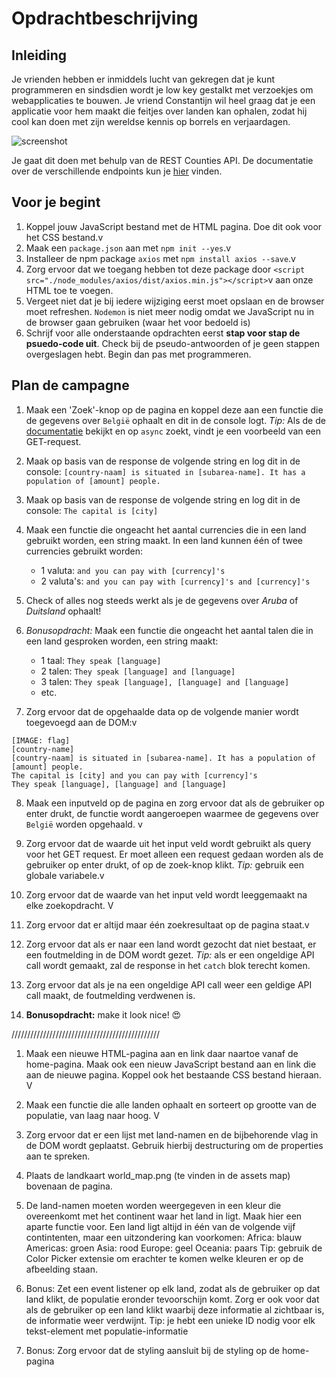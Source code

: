 # Opdrachtbeschrijving

## Inleiding
Je vrienden hebben er inmiddels lucht van gekregen dat je kunt programmeren en sindsdien wordt je 
low key gestalkt met verzoekjes om webapplicaties te bouwen. Je vriend Constantijn wil heel graag
dat je een applicatie voor hem maakt die feitjes over landen kan ophalen, zodat hij cool kan doen 
met zijn wereldse kennis op borrels en verjaardagen.

![screenshot](./assets/screenshot.png)

Je gaat dit doen met behulp van de REST Counties API. De documentatie over de verschillende endpoints
kun je [hier](https://restcountries.eu/#api-endpoints-language) vinden. 

## Voor je begint
1. Koppel jouw JavaScript bestand met de HTML pagina. Doe dit ook voor het CSS bestand.v
2. Maak een `package.json` aan met `npm init --yes`.v
3. Installeer de npm package `axios` met `npm install axios --save`.v
4. Zorg ervoor dat we toegang hebben tot deze package door `<script src="./node_modules/axios/dist/axios.min.js"></script>`v
aan onze HTML toe te voegen.
4. Vergeet niet dat je bij iedere wijziging eerst moet opslaan en de browser moet refreshen. 
`Nodemon` is niet meer nodig omdat we JavaScript nu in de browser gaan gebruiken (waar het voor bedoeld is)
5. Schrijf voor alle onderstaande opdrachten eerst **stap voor stap de psuedo-code uit**. 
Check bij de pseudo-antwoorden of je geen stappen overgeslagen hebt. Begin dan pas met programmeren.

## Plan de campagne
1. Maak een 'Zoek'-knop op de pagina en koppel deze aan een functie die de gegevens over `België` ophaalt en dit in de console logt. 
_Tip:_ Als de de [documentatie](https://www.npmjs.com/package/axios) bekijkt en op `async` zoekt, vindt je een voorbeeld van een GET-request.

2. Maak op basis van de response de volgende string en log dit in de console: `[country-naam] is situated in [subarea-name]. It has a population of [amount] people.`
3. Maak op basis van de response de volgende string en log dit in de console: `The capital is [city]`
4. Maak een functie die ongeacht het aantal currencies die in een land gebruikt worden, een string maakt. In een land kunnen één of twee currencies gebruikt worden:
    * 1 valuta: `and you can pay with [currency]'s`
    * 2 valuta's: `and you can pay with [currency]'s and [currency]'s`
5. Check of alles nog steeds werkt als je de gegevens over _Aruba_ of _Duitsland_ ophaalt!
6. _Bonusopdracht:_ Maak een functie die ongeacht het aantal talen die in een land gesproken worden, een string maakt:
    * 1 taal: `They speak [language]`
    * 2 talen: `They speak [language] and [language]` 
    * 3 talen: `They speak [language], [language] and [language]`
    * etc. 
7. Zorg ervoor dat de opgehaalde data op de volgende manier wordt toegevoegd aan de DOM:v

```
[IMAGE: flag]
[country-name]
[country-naam] is situated in [subarea-name]. It has a population of [amount] people.
The capital is [city] and you can pay with [currency]'s
They speak [language], [language] and [language]
```

8. Maak een inputveld op de pagina en zorg ervoor dat als de gebruiker op enter drukt, de functie wordt 
aangeroepen waarmee de gegevens over `België` worden opgehaald. v

9. Zorg ervoor dat de waarde uit het input veld wordt gebruikt als query voor het GET request. 
Er moet alleen een request gedaan worden als de gebruiker op enter drukt, of op de zoek-knop klikt.
_Tip:_ gebruik een globale variabele.v

10. Zorg ervoor dat de waarde van het input veld wordt leeggemaakt na elke zoekopdracht. V

11. Zorg ervoor dat er altijd maar één zoekresultaat op de pagina staat.v

12. Zorg ervoor dat als er naar een land wordt gezocht dat niet bestaat, er een foutmelding in de DOM wordt gezet.
_Tip:_ als er een ongeldige API call wordt gemaakt, zal de response in het `catch` blok terecht komen.

13. Zorg ervoor dat als je na een ongeldige API call weer een geldige API call maakt, de foutmelding verdwenen is.

14. **Bonusopdracht:** make it look nice! 😍

///////////////////////////////////////////////

1. Maak een nieuwe HTML-pagina aan en link daar naartoe vanaf de home-pagina.
   Maak ook een nieuw JavaScript bestand aan en link die aan de nieuwe pagina. 
   Koppel ook het bestaande CSS bestand hieraan. V
2. Maak een functie die alle landen ophaalt en sorteert op grootte van de populatie, van laag naar hoog. V
3. Zorg ervoor dat er een lijst met land-namen en de bijbehorende vlag in de DOM wordt geplaatst. 
   Gebruik hierbij destructuring om de properties aan te spreken.
4. Plaats de landkaart world_map.png (te vinden in de assets map) bovenaan de pagina.
5. De land-namen moeten worden weergegeven in een kleur die overeenkomt met het continent waar het land in ligt. 
   Maak hier een aparte functie voor. Een land ligt altijd in één van de volgende vijf contintenten, 
   maar een uitzondering kan voorkomen:
   Africa: blauw
   Americas: groen
   Asia: rood
   Europe: geel
   Oceania: paars
Tip: gebruik de Color Picker extensie om erachter te komen welke kleuren er op de afbeelding staan.

6. Bonus: Zet een event listener op elk land, zodat als de gebruiker op dat land klikt, de populatie eronder tevoorschijn komt. Zorg er ook voor dat als de gebruiker op een land klikt waarbij deze informatie al zichtbaar is, de informatie weer verdwijnt. Tip: je hebt een unieke ID nodig voor elk tekst-element met populatie-informatie

7. Bonus: Zorg ervoor dat de styling aansluit bij de styling op de home-pagina